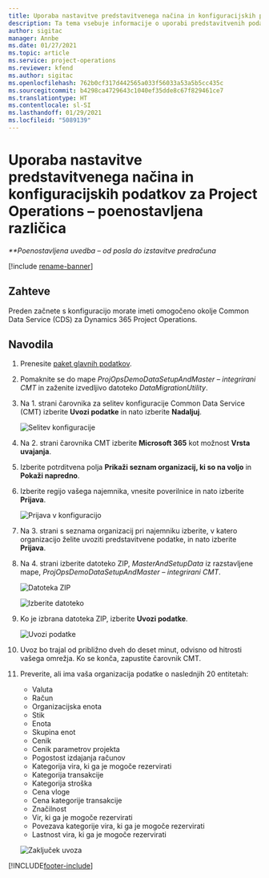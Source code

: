 ```yaml
---
title: Uporaba nastavitve predstavitvenega načina in konfiguracijskih podatkov – poenostavljena različica
description: Ta tema vsebuje informacije o uporabi predstavitvenih podatkov za nastavitev in konfiguracijo za storitev Project Operations.
author: sigitac
manager: Annbe
ms.date: 01/27/2021
ms.topic: article
ms.service: project-operations
ms.reviewer: kfend
ms.author: sigitac
ms.openlocfilehash: 762b0cf317d442565a033f56033a53a5b5cc435c
ms.sourcegitcommit: b4298ca4729643c1040ef35dde8c67f829461ce7
ms.translationtype: HT
ms.contentlocale: sl-SI
ms.lasthandoff: 01/29/2021
ms.locfileid: "5089139"
---
```

# <a name="apply-demo-setup-and-configuration-data-for-project-operations---lite"></a>Uporaba nastavitve predstavitvenega načina in konfiguracijskih podatkov za Project Operations – poenostavljena različica 

_**Poenostavljena uvedba – od posla do izstavitve predračuna_

[!include [rename-banner](~/includes/cc-data-platform-banner.md)]

## <a name="prerequisites"></a>Zahteve

Preden začnete s konfiguracijo morate imeti omogočeno okolje Common Data Service (CDS) za Dynamics 365 Project Operations.


## <a name="instructions"></a>Navodila

1. Prenesite [paket glavnih podatkov](https://download.microsoft.com/download/3/4/1/341bf279-a64f-4baa-af31-ce624859b518/ProjOpsSampleSetupData%20-%20CE%20only%20CMT.zip). 
2. Pomaknite se do mape *ProjOpsDemoDataSetupAndMaster – integrirani CMT* in zaženite izvedljivo datoteko *DataMigrationUtility*.
3. Na 1. strani čarovnika za selitev konfiguracije Common Data Service (CMT) izberite **Uvozi podatke** in nato izberite **Nadaljuj**.

    ![Selitev konfiguracije](./media/1ConfigurationMigration.png)

4. Na 2. strani čarovnika CMT izberite **Microsoft 365** kot možnost **Vrsta uvajanja**.
5. Izberite potrditvena polja **Prikaži seznam organizacij, ki so na voljo** in **Pokaži napredno**.
6. Izberite regijo vašega najemnika, vnesite poverilnice in nato izberite **Prijava**.

   ![Prijava v konfiguracijo](./media/2ConfigurationSignin.png)

7. Na 3. strani s seznama organizacij pri najemniku izberite, v katero organizacijo želite uvoziti predstavitvene podatke, in nato izberite **Prijava**.
8. Na 4. strani izberite datoteko ZIP, *MasterAndSetupData* iz razstavljene mape, *ProjOpsDemoDataSetupAndMaster – integrirani CMT*.

   ![Datoteka ZIP](./media/3ZipFile.png)

   ![Izberite datoteko](./media/4SelectAFile.png)

9. Ko je izbrana datoteka ZIP, izberite **Uvozi podatke**.

   ![Uvozi podatke](./media/5ImportData.png)

10. Uvoz bo trajal od približno dveh do deset minut, odvisno od hitrosti vašega omrežja. Ko se konča, zapustite čarovnik CMT. 
11. Preverite, ali ima vaša organizacija podatke o naslednjih 20 entitetah:

    -   Valuta
    -   Račun
    -   Organizacijska enota
    -   Stik
    -   Enota
    -   Skupina enot
    -   Cenik
    -   Cenik parametrov projekta 
    -   Pogostost izdajanja računov
    -   Kategorija vira, ki ga je mogoče rezervirati
    -   Kategorija transakcije
    -   Kategorija stroška
    -   Cena vloge
    -   Cena kategorije transakcije
    -   Značilnost
    -   Vir, ki ga je mogoče rezervirati
    -   Povezava kategorije vira, ki ga je mogoče rezervirati
    -   Lastnost vira, ki ga je mogoče rezervirati

    ![Zaključek uvoza](./media/6CompleteImport.png)


[!INCLUDE[footer-include](../includes/footer-banner.md)]